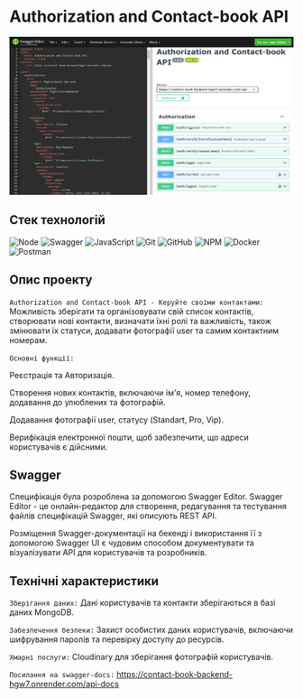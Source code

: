 # Authorization and Сontact-book API

![Node.js](./assets/SwaggerEditor.png)

## Стек технологій

![Node](https://img.shields.io/badge/Node%20js-339933?style=for-the-badge&logo=nodedotjs&logoColor=white)
![Swagger](https://img.shields.io/badge/Swagger-85EA2D?style=for-the-badge&logo=Swagger&logoColor=white)
![JavaScript](https://img.shields.io/badge/javascript-%23323330.svg?style=for-the-badge&logo=javascript&logoColor=%23F7DF1E)
![Git](https://img.shields.io/badge/git-%23F05033.svg?style=for-the-badge&logo=git&logoColor=white)
![GitHub](https://img.shields.io/badge/github-%23121011.svg?style=for-the-badge&logo=github&logoColor=white)
![NPM](https://img.shields.io/badge/NPM-%23000000.svg?style=for-the-badge&logo=npm&logoColor=white)
![Docker](https://img.shields.io/badge/Docker-2CA5E0?style=for-the-badge&logo=docker&logoColor=white)
![Postman](https://img.shields.io/badge/Postman-FF6C37?style=for-the-badge&logo=Postman&logoColor=white)

## Опис проекту

`Authorization and Сontact-book API - Керуйте своїми контактами:` Можливість зберігати та організовувати свій список контактів, створювати нові контакти, визначати їхні ролі та важливість, також змінювати їх статуси, додавати фотографії user та самим контактним номерам.

`Основні функції:`

Реєстрація та Авторизація.

Cтворення нових контактів, включаючи ім'я, номер телефону, додавання до улюблених та фотографій.

Додавання фотографії user, статусу (Standart, Pro, Vip).

Верифікація електронної пошти, щоб забезпечити, що адреси користувачів є дійсними.

## Swagger

Специфікація була розроблена за допомогою Swagger Editor. Swagger Editor - це онлайн-редактор для створення, редагування та тестування файлів специфікацій Swagger, які описують REST API.

Розміщення Swagger-документації на бекенді і використання її з допомогою Swagger UI є чудовим способом документувати та візуалізувати API для користувачів та розробників.

## Технічні характеристики

`Зберігання даних:` Дані користувачів та контакти зберігаються в базі даних MongoDB.

`Забезпечення безпеки:` Захист особистих даних користувачів, включаючи шифрування паролів та перевірку доступу до ресурсів.

`Хмарні послуги:` Cloudinary для зберігання фотографій користувачів.

`Посилання на swagger-docs:` https://contact-book-backend-hgw7.onrender.com/api-docs
